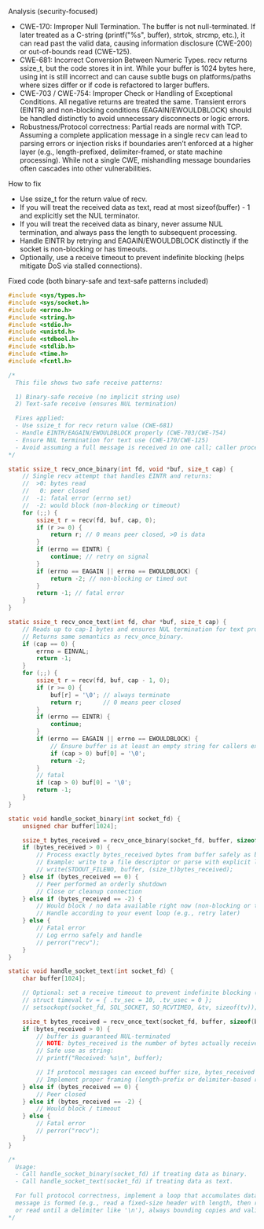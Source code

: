 Analysis (security-focused)
- CWE-170: Improper Null Termination. The buffer is not null-terminated. If later treated as a C-string (printf("%s", buffer), strtok, strcmp, etc.), it can read past the valid data, causing information disclosure (CWE-200) or out-of-bounds read (CWE-125).
- CWE-681: Incorrect Conversion Between Numeric Types. recv returns ssize_t, but the code stores it in int. While your buffer is 1024 bytes here, using int is still incorrect and can cause subtle bugs on platforms/paths where sizes differ or if code is refactored to larger buffers.
- CWE-703 / CWE-754: Improper Check or Handling of Exceptional Conditions. All negative returns are treated the same. Transient errors (EINTR) and non-blocking conditions (EAGAIN/EWOULDBLOCK) should be handled distinctly to avoid unnecessary disconnects or logic errors.
- Robustness/Protocol correctness: Partial reads are normal with TCP. Assuming a complete application message in a single recv can lead to parsing errors or injection risks if boundaries aren’t enforced at a higher layer (e.g., length-prefixed, delimiter-framed, or state machine processing). While not a single CWE, mishandling message boundaries often cascades into other vulnerabilities.

How to fix
- Use ssize_t for the return value of recv.
- If you will treat the received data as text, read at most sizeof(buffer) - 1 and explicitly set the NUL terminator.
- If you will treat the received data as binary, never assume NUL termination, and always pass the length to subsequent processing.
- Handle EINTR by retrying and EAGAIN/EWOULDBLOCK distinctly if the socket is non-blocking or has timeouts.
- Optionally, use a receive timeout to prevent indefinite blocking (helps mitigate DoS via stalled connections).

Fixed code (both binary-safe and text-safe patterns included)
```c
#include <sys/types.h>
#include <sys/socket.h>
#include <errno.h>
#include <string.h>
#include <stdio.h>
#include <unistd.h>
#include <stdbool.h>
#include <stdlib.h>
#include <time.h>
#include <fcntl.h>

/*
  This file shows two safe receive patterns:

  1) Binary-safe receive (no implicit string use)
  2) Text-safe receive (ensures NUL termination)

  Fixes applied:
  - Use ssize_t for recv return value (CWE-681)
  - Handle EINTR/EAGAIN/EWOULDBLOCK properly (CWE-703/CWE-754)
  - Ensure NUL termination for text use (CWE-170/CWE-125)
  - Avoid assuming a full message is received in one call; caller processes using returned length
*/

static ssize_t recv_once_binary(int fd, void *buf, size_t cap) {
    // Single recv attempt that handles EINTR and returns:
    //  >0: bytes read
    //   0: peer closed
    //  -1: fatal error (errno set)
    //  -2: would block (non-blocking or timeout)
    for (;;) {
        ssize_t r = recv(fd, buf, cap, 0);
        if (r >= 0) {
            return r; // 0 means peer closed, >0 is data
        }
        if (errno == EINTR) {
            continue; // retry on signal
        }
        if (errno == EAGAIN || errno == EWOULDBLOCK) {
            return -2; // non-blocking or timed out
        }
        return -1; // fatal error
    }
}

static ssize_t recv_once_text(int fd, char *buf, size_t cap) {
    // Reads up to cap-1 bytes and ensures NUL termination for text processing.
    // Returns same semantics as recv_once_binary.
    if (cap == 0) {
        errno = EINVAL;
        return -1;
    }
    for (;;) {
        ssize_t r = recv(fd, buf, cap - 1, 0);
        if (r >= 0) {
            buf[r] = '\0'; // always terminate
            return r;      // 0 means peer closed
        }
        if (errno == EINTR) {
            continue;
        }
        if (errno == EAGAIN || errno == EWOULDBLOCK) {
            // Ensure buffer is at least an empty string for callers expecting text
            if (cap > 0) buf[0] = '\0';
            return -2;
        }
        // fatal
        if (cap > 0) buf[0] = '\0';
        return -1;
    }
}

static void handle_socket_binary(int socket_fd) {
    unsigned char buffer[1024];

    ssize_t bytes_received = recv_once_binary(socket_fd, buffer, sizeof(buffer));
    if (bytes_received > 0) {
        // Process exactly bytes_received bytes from buffer safely as binary
        // Example: write to a file descriptor or parse with explicit length
        // write(STDOUT_FILENO, buffer, (size_t)bytes_received);
    } else if (bytes_received == 0) {
        // Peer performed an orderly shutdown
        // Close or cleanup connection
    } else if (bytes_received == -2) {
        // Would block / no data available right now (non-blocking or timeout)
        // Handle according to your event loop (e.g., retry later)
    } else {
        // Fatal error
        // Log errno safely and handle
        // perror("recv");
    }
}

static void handle_socket_text(int socket_fd) {
    char buffer[1024];

    // Optional: set a receive timeout to prevent indefinite blocking (helps DoS mitigation)
    // struct timeval tv = { .tv_sec = 10, .tv_usec = 0 };
    // setsockopt(socket_fd, SOL_SOCKET, SO_RCVTIMEO, &tv, sizeof(tv));

    ssize_t bytes_received = recv_once_text(socket_fd, buffer, sizeof(buffer));
    if (bytes_received > 0) {
        // buffer is guaranteed NUL-terminated
        // NOTE: bytes_received is the number of bytes actually received, not including the NUL terminator.
        // Safe use as string:
        // printf("Received: %s\n", buffer);

        // If protocol messages can exceed buffer size, bytes_received == sizeof(buffer)-1 indicates truncation.
        // Implement proper framing (length-prefix or delimiter-based reads with accumulation) to avoid truncation issues.
    } else if (bytes_received == 0) {
        // Peer closed
    } else if (bytes_received == -2) {
        // Would block / timeout
    } else {
        // Fatal error
        // perror("recv");
    }
}

/*
  Usage:
  - Call handle_socket_binary(socket_fd) if treating data as binary.
  - Call handle_socket_text(socket_fd) if treating data as text.

  For full protocol correctness, implement a loop that accumulates data until a complete
  message is formed (e.g., read a fixed-size header with length, then read that many bytes,
  or read until a delimiter like '\n'), always bounding copies and validating lengths.
*/
```